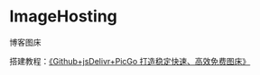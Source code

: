 # ImageHosting

博客图床

搭建教程：[《Github+jsDelivr+PicGo 打造稳定快速、高效免费图床》](https://www.itrhx.com/2019/08/01/A27-image-hosting/)
